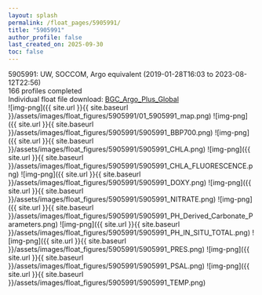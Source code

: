 ```yaml
---
layout: splash
permalink: /float_pages/5905991/
title: "5905991"
author_profile: false
last_created_on: 2025-09-30
toc: false
---
```

 
5905991: UW, SOCCOM, Argo equivalent (2019-01-28T16:03 to 2023-08-12T22:56)\
166 profiles completed\
Individual float file download: [BGC_Argo_Plus_Global](https://ftp.soest.hawaii.edu/bgc_argo_plus/Individual_Floats/outliers_removed/5905991_Sprof_processed.nc)\
![img-png]({{ site.url }}{{ site.baseurl }}/assets/images/float_figures/5905991/01_5905991_map.png)
![img-png]({{ site.url }}{{ site.baseurl }}/assets/images/float_figures/5905991/5905991_BBP700.png)
![img-png]({{ site.url }}{{ site.baseurl }}/assets/images/float_figures/5905991/5905991_CHLA.png)
![img-png]({{ site.url }}{{ site.baseurl }}/assets/images/float_figures/5905991/5905991_CHLA_FLUORESCENCE.png)
![img-png]({{ site.url }}{{ site.baseurl }}/assets/images/float_figures/5905991/5905991_DOXY.png)
![img-png]({{ site.url }}{{ site.baseurl }}/assets/images/float_figures/5905991/5905991_NITRATE.png)
![img-png]({{ site.url }}{{ site.baseurl }}/assets/images/float_figures/5905991/5905991_PH_Derived_Carbonate_Parameters.png)
![img-png]({{ site.url }}{{ site.baseurl }}/assets/images/float_figures/5905991/5905991_PH_IN_SITU_TOTAL.png)
![img-png]({{ site.url }}{{ site.baseurl }}/assets/images/float_figures/5905991/5905991_PRES.png)
![img-png]({{ site.url }}{{ site.baseurl }}/assets/images/float_figures/5905991/5905991_PSAL.png)
![img-png]({{ site.url }}{{ site.baseurl }}/assets/images/float_figures/5905991/5905991_TEMP.png)

